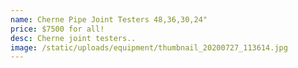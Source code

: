 ```yaml
---
name: Cherne Pipe Joint Testers 48,36,30,24"
price: $7500 for all!
desc: Cherne joint testers..
image: /static/uploads/equipment/thumbnail_20200727_113614.jpg
---
```

